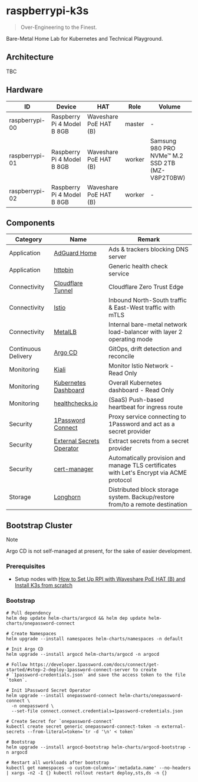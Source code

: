# raspberrypi-k3s

> Over-Engineering to the Finest.

Bare-Metal Home Lab for Kubernetes and Technical Playground.

## Architecture

TBC

## Hardware

| ID             | Device                     | HAT                   | Role   | Volume                                          |
|----------------|----------------------------|-----------------------|--------|-------------------------------------------------|
| raspberrypi-00 | Raspberry Pi 4 Model B 8GB | Waveshare PoE HAT (B) | master | -                                               |
| raspberrypi-01 | Raspberry Pi 4 Model B 8GB | Waveshare PoE HAT (B) | worker | Samsung 980 PRO NVMe™ M.2 SSD 2TB (MZ-V8P2T0BW) |
| raspberrypi-02 | Raspberry Pi 4 Model B 8GB | Waveshare PoE HAT (B) | worker | -                                               |

## Components

| Category            | Name                                                                                                | Remark                                                                                   |
|---------------------|-----------------------------------------------------------------------------------------------------|------------------------------------------------------------------------------------------|
| Application         | [AdGuard Home](https://github.com/AdguardTeam/AdGuardHome)                                          | Ads & trackers blocking DNS server                                                       |
| Application         | [httpbin](https://github.com/Kong/httpbin)                                                          | Generic health check service                                                             |
| Connectivity        | [Cloudflare Tunnel](https://developers.cloudflare.com/cloudflare-one/connections/connect-networks/) | Cloudflare Zero Trust Edge                                                               |
| Connectivity        | [Istio](https://github.com/istio/istio)                                                             | Inbound North-South traffic & East-West traffic with mTLS                                |
| Connectivity        | [MetalLB](https://github.com/metallb/metallb)                                                       | Internal bare-metal network load-balancer with layer 2 operating mode                    |
| Continuous Delivery | [Argo CD](https://github.com/argoproj/argo-cd)                                                      | GitOps, drift detection and reconcile                                                    |
| Monitoring          | [Kiali](https://github.com/kiali/kiali)                                                             | Monitor Istio Network - Read Only                                                        |
| Monitoring          | [Kubernetes Dashboard](https://github.com/kubernetes/dashboard)                                     | Overall Kubernetes dashboard - Read Only                                                 |
| Monitoring          | [healthchecks.io](https://healthchecks.io/)                                                         | (SaaS) Push-based heartbeat for ingress route                                            |
| Security            | [1Password Connect](https://github.com/1Password/connect)                                           | Proxy service connecting to 1Password and act as a secret provider                       |
| Security            | [External Secrets Operator](https://github.com/external-secrets/external-secrets)                   | Extract secrets from a secret provider                                                   |
| Security            | [cert-manager](https://github.com/cert-manager/cert-manager)                                        | Automatically provision and manage TLS certificates with Let's Encrypt via ACME protocol |
| Storage             | [Longhorn](https://github.com/longhorn/longhorn)                                                    | Distributed block storage system. Backup/restore from/to a remote destination            |

## Bootstrap Cluster

> [!NOTE]
> Argo CD is not self-managed at present, for the sake of easier development.

### Prerequisites

- Setup nodes with [How to Set Up RPI with Waveshare PoE HAT (B) and Install K3s from scratch](doc/how_to_set_up_rpi_with_waveshare_poe_hat_b_and_install_k3s_from_scratch.md)

### Bootstrap

```shell
# Pull dependency
helm dep update helm-charts/argocd && helm dep update helm-charts/onepassword-connect

# Create Namespaces
helm upgrade --install namespaces helm-charts/namespaces -n default

# Init Argo CD
helm upgrade --install argocd helm-charts/argocd -n argocd

# Follow https://developer.1password.com/docs/connect/get-started/#step-2-deploy-1password-connect-server to create
# `1password-credentials.json` and save the access token to the file `token`.

# Init 1Password Secret Operator
helm upgrade --install onepassword-connect helm-charts/onepassword-connect \
  -n onepassword \
  --set-file connect.connect.credentials=1password-credentials.json

# Create Secret for `onepassword-connect`
kubectl create secret generic onepassword-connect-token -n external-secrets --from-literal=token=`tr -d '\n' < token`

# Bootstrap
helm upgrade --install argocd-bootstrap helm-charts/argocd-bootstrap -n argocd

# Restart all workloads after bootstrap
kubectl get namespaces -o custom-columns=':metadata.name' --no-headers | xargs -n2 -I {} kubectl rollout restart deploy,sts,ds -n {}
```
